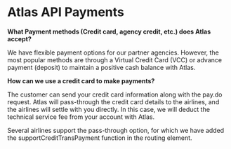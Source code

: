 # Atlas API Payments

**What Payment methods (Credit card, agency credit, etc.) does Atlas accept?**

We have flexible payment options for our partner agencies. However, the most popular methods are through a Virtual Credit Card (VCC) or advance payment (deposit) to maintain a positive cash balance with Atlas.



**How can we use a credit card to make payments?**

The customer can send your credit card information along with the pay.do request. Atlas will pass-through the credit card details to the airlines, and the airlines will settle with you directly. In this case, we will deduct the technical service fee from your account with Atlas.

Several airlines support the pass-through option, for which we have added the supportCreditTransPayment function in the routing element.
